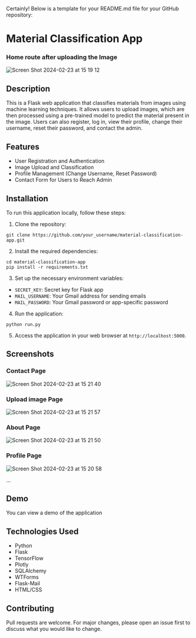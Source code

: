 Certainly! Below is a template for your README.md file for your GitHub repository:


# Material Classification App
### Home route after uploading the Image
![Screen Shot 2024-02-23 at 15 19 12](https://github.com/muzeffertagiyev/MaterialClassificationThesis/assets/75939608/4275a7b3-8303-475b-a3c3-33bf8d79ed94)


## Description

This is a Flask web application that classifies materials from images using machine learning techniques. It allows users to upload images, which are then processed using a pre-trained model to predict the material present in the image. Users can also register, log in, view their profile, change their username, reset their password, and contact the admin.

## Features

- User Registration and Authentication
- Image Upload and Classification
- Profile Management (Change Username, Reset Password)
- Contact Form for Users to Reach Admin

## Installation

To run this application locally, follow these steps:

1. Clone the repository:

```
git clone https://github.com/your_username/material-classification-app.git
```

2. Install the required dependencies:

```
cd material-classification-app
pip install -r requirements.txt
```

3. Set up the necessary environment variables:

- `SECRET_KEY`: Secret key for Flask app
- `MAIL_USERNAME`: Your Gmail address for sending emails
- `MAIL_PASSWORD`: Your Gmail password or app-specific password

4. Run the application:

```
python run.py
```

5. Access the application in your web browser at `http://localhost:5000`.

## Screenshots
### Contact Page
![Screen Shot 2024-02-23 at 15 21 40](https://github.com/muzeffertagiyev/MaterialClassificationThesis/assets/75939608/fa898d97-b0fe-48f8-9d77-778ffec39f84)
### Upload image Page
![Screen Shot 2024-02-23 at 15 21 57](https://github.com/muzeffertagiyev/MaterialClassificationThesis/assets/75939608/6e4e5c82-e5cb-4f6a-b007-86a78ba2c117)
### About Page
![Screen Shot 2024-02-23 at 15 21 50](https://github.com/muzeffertagiyev/MaterialClassificationThesis/assets/75939608/b0d6c6ee-fb4c-413b-ab38-82fa7c8c14dd)
### Profile Page
![Screen Shot 2024-02-23 at 15 20 58](https://github.com/muzeffertagiyev/MaterialClassificationThesis/assets/75939608/53c5beca-2521-4fe5-b40f-f869ff452964)

...

## Demo

You can view a demo of the application 



## Technologies Used

- Python
- Flask
- TensorFlow
- Plotly
- SQLAlchemy
- WTForms
- Flask-Mail
- HTML/CSS

## Contributing

Pull requests are welcome. For major changes, please open an issue first to discuss what you would like to change.

